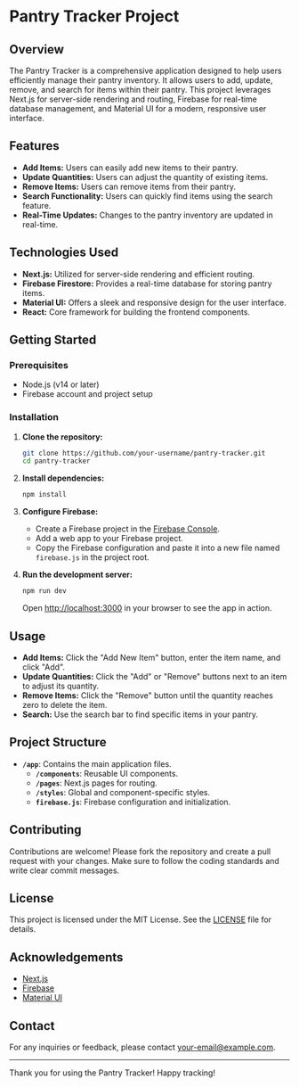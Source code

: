 # Pantry Tracker Project

## Overview

The Pantry Tracker is a comprehensive application designed to help users efficiently manage their pantry inventory. It allows users to add, update, remove, and search for items within their pantry. This project leverages Next.js for server-side rendering and routing, Firebase for real-time database management, and Material UI for a modern, responsive user interface.

## Features

- **Add Items:** Users can easily add new items to their pantry.
- **Update Quantities:** Users can adjust the quantity of existing items.
- **Remove Items:** Users can remove items from their pantry.
- **Search Functionality:** Users can quickly find items using the search feature.
- **Real-Time Updates:** Changes to the pantry inventory are updated in real-time.

## Technologies Used

- **Next.js:** Utilized for server-side rendering and efficient routing.
- **Firebase Firestore:** Provides a real-time database for storing pantry items.
- **Material UI:** Offers a sleek and responsive design for the user interface.
- **React:** Core framework for building the frontend components.

## Getting Started

### Prerequisites

- Node.js (v14 or later)
- Firebase account and project setup

### Installation

1. **Clone the repository:**
   ```bash
   git clone https://github.com/your-username/pantry-tracker.git
   cd pantry-tracker
   ```

2. **Install dependencies:**
   ```bash
   npm install
   ```

3. **Configure Firebase:**
   - Create a Firebase project in the [Firebase Console](https://console.firebase.google.com/).
   - Add a web app to your Firebase project.
   - Copy the Firebase configuration and paste it into a new file named `firebase.js` in the project root.

4. **Run the development server:**
   ```bash
   npm run dev
   ```

   Open [http://localhost:3000](http://localhost:3000) in your browser to see the app in action.

## Usage

- **Add Items:** Click the "Add New Item" button, enter the item name, and click "Add".
- **Update Quantities:** Click the "Add" or "Remove" buttons next to an item to adjust its quantity.
- **Remove Items:** Click the "Remove" button until the quantity reaches zero to delete the item.
- **Search:** Use the search bar to find specific items in your pantry.

## Project Structure

- **`/app`**: Contains the main application files.
  - **`/components`**: Reusable UI components.
  - **`/pages`**: Next.js pages for routing.
  - **`/styles`**: Global and component-specific styles.
  - **`firebase.js`**: Firebase configuration and initialization.

## Contributing

Contributions are welcome! Please fork the repository and create a pull request with your changes. Make sure to follow the coding standards and write clear commit messages.

## License

This project is licensed under the MIT License. See the [LICENSE](LICENSE) file for details.

## Acknowledgements

- [Next.js](https://nextjs.org/)
- [Firebase](https://firebase.google.com/)
- [Material UI](https://mui.com/)

## Contact

For any inquiries or feedback, please contact [your-email@example.com](mailto:chirutracy@gmail.com).

---

Thank you for using the Pantry Tracker! Happy tracking!